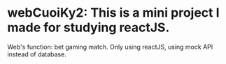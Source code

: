 # webCuoiKy2: This is a mini project I made for studying reactJS.
Web's function: bet gaming match.
Only using reactJS, using mock API instead of database.
